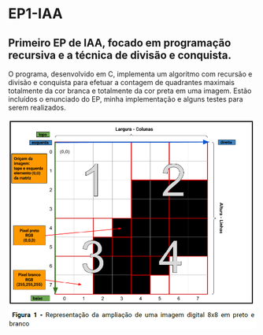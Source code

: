 # EP1-IAA

## Primeiro EP de IAA, focado em programação recursiva e a técnica de divisão e conquista.
O programa, desenvolvido em C, implementa um algoritmo com recursão e divisão e conquista para efetuar a contagem de quadrantes maximais totalmente da cor branca e totalmente da cor preta em uma imagem.
Estão incluídos o enunciado do EP, minha implementação e alguns testes para serem realizados.

![alt text](https://github.com/tenguzera/EP1-IAA/blob/main/ep1img.png)
